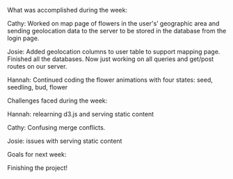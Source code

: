 What was accomplished during the week:


Cathy: Worked on map page of flowers in the user's’ geographic area and sending geolocation data to the server to be stored in the database from the login page.


Josie: Added geolocation columns to user table to support mapping page.  Finished all the databases.  Now just working on all queries and get/post routes on our server.


Hannah: Continued coding the flower animations with four states: seed, seedling, bud, flower


Challenges faced during the week:


Hannah: relearning d3.js and serving static content


Cathy: Confusing merge conflicts.


Josie: issues with serving static content


Goals for next week: 


Finishing the project!